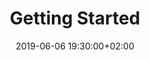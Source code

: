 ---
layout: post
title:  "Getting Started"
date:   2019-06-06 19:30:00+02:00
slidescom: "https://noti.st/yatil/CYHOJQ/accessibility-multi-screen-design-getting-started"
video_inline: cos18/lecture1.mp4
test_link: https://forms.gle/393XAcxUhH1PCTgZA
eh: 3
---